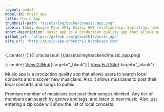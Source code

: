 ```yaml
---
layout: modal
modal-id: music_app
title: Music App
thumbnail-path: "assets/img/backend/music_app.png"
labels: [AWS, Google Maps API, Rails, HMT relationship, Bootstrap, User_Authentication, jQuery]
short-description: Music app is a production quality app that allows users to search local concerts and discover new musicians. Musicians can post their local concerts and songs to public. Users can listen to the songs and save musicians and concerts and also thumb them up/down.
github_url: "https://github.com/ghbooth12/music_app"
site_url: "http://music-app-ghbooth12.herokuapp.com"
---
```


{:.center}
![]({{ site.baseurl }}/assets/img/backend/music_app.png)

{:.center}
[View GitHub](https://github.com/ghbooth12/music_app){:target="\_blank"} | 
[View Full Site](http://music-app-ghbooth12.herokuapp.com){:target="\_blank"}


Music app is a production quality app that allows users to search local concerts and discover new musicians. Also it allows musicians to post their local concerts and songs to public.

Premium member of musicians can post their songs unlimited. Any tier of members can search by genres and tags, and listen to new music. Also just entering a zip code will show the list of local concerts.